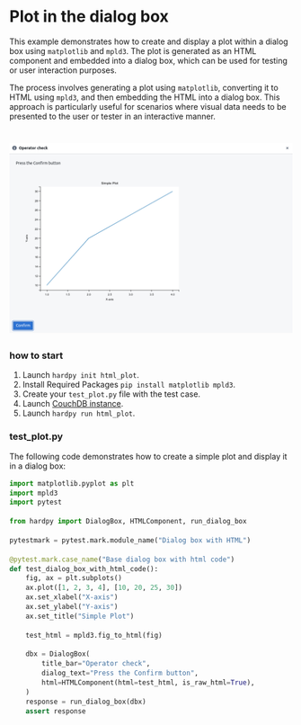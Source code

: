 # Plot in the dialog box

This example demonstrates how to create and display a plot within a dialog box using `matplotlib` and `mpld3`.
The plot is generated as an HTML component and embedded into a dialog box, which can be used for testing or user interaction purposes.

The process involves generating a plot using `matplotlib`, converting it to HTML using `mpld3`, and then embedding the HTML into a dialog box.
This approach is particularly useful for scenarios where visual data needs to be presented to the user or tester in an interactive manner.

<h1 align="center">
    <img src="https://raw.githubusercontent.com/everypinio/hardpy/main/docs/img/dialog_box/dialog_box_with_plot.png" alt="plot">
</h1>

### how to start

1. Launch `hardpy init html_plot`.
2. Install Required Packages `pip install matplotlib mpld3`.
3. Create your `test_plot.py` file with the test case.
4. Launch [CouchDB instance](../documentation/database.md#couchdb-instance).
5. Launch `hardpy run html_plot`.

### test_plot.py

The following code demonstrates how to create a simple plot and display it in a dialog box:

```python
import matplotlib.pyplot as plt
import mpld3
import pytest

from hardpy import DialogBox, HTMLComponent, run_dialog_box

pytestmark = pytest.mark.module_name("Dialog box with HTML")

@pytest.mark.case_name("Base dialog box with html code")
def test_dialog_box_with_html_code():
    fig, ax = plt.subplots()
    ax.plot([1, 2, 3, 4], [10, 20, 25, 30])
    ax.set_xlabel("X-axis")
    ax.set_ylabel("Y-axis")
    ax.set_title("Simple Plot")

    test_html = mpld3.fig_to_html(fig)

    dbx = DialogBox(
        title_bar="Operator check",
        dialog_text="Press the Confirm button",
        html=HTMLComponent(html=test_html, is_raw_html=True),
    )
    response = run_dialog_box(dbx)
    assert response
```
